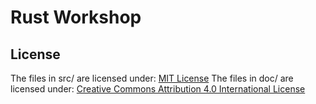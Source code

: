 # Rust Workshop

## License

The files in src/ are licensed under: [MIT License](/src/LICENSE)
The files in doc/ are licensed under: [Creative Commons Attribution 4.0 International License](/doc/LICENSE)

